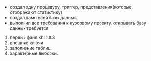 
- создал одну процедуру, триггер, представления(которые отображают статистику)
- создал дамп всей базы данных.
- выполнил все требования к курсовому проекту.
открывать базу данных требуется
1) первый файл khl 1.0.3
2) внешние ключи
3) заполнение таблиц.
4) характерные выборки.

